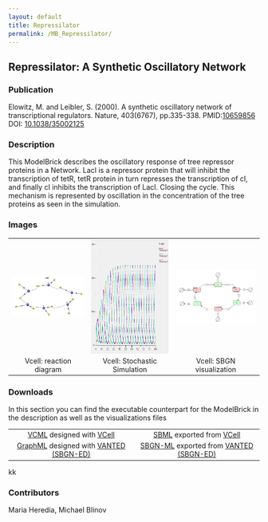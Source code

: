 ```yaml
---
layout: default
title: Repressilator
permalink: /MB_Repressilator/
---
```

## Repressilator: A Synthetic Oscillatory Network

### Publication 
Elowitz, M. and Leibler, S. (2000). A synthetic oscillatory network of transcriptional regulators. Nature, 403(6767), pp.335-338.
 PMID:<a href="https://www.ncbi.nlm.nih.gov/pubmed/?term=10659856">10659856</a>&ensp; 
 DOI: <a href="https://doi.org/10.1038/35002125"> 10.1038/35002125</a><br />

### Description
This ModelBrick describes the oscillatory response of tree repressor proteins in a Network. 
LacI is a repressor protein that will inhibit the transcription of tetR, tetR protein in turn represses the transcription of cI,
and finally cI inhibits the transcription of LacI. Closing the cycle. This mechanism is represented by oscillation in the concentration of the tree proteins as seen in the simulation.

### Images
<center>
 <table> 
 <tr>
  <td align="center" width="280"><a href="https://modelbricks.github.io/images/Vcellimages/repressilator_Vcell_diagram.PNG"><img align="center" src="/images/Vcellimages/repressilator_Vcell_diagram.PNG"/></a></td>
    <td align="center" width="280"><a href="https://modelbricks.github.io/images/Vcellimages/repressilator_Vcell_sim1.PNG"><img align="center" src="/images/Vcellimages/repressilator_Vcell_sim1.PNG" height="230"/></a></td>
   <td align="center" width="280"><a href="https://modelbricks.github.io/images/SBGNfiles/repressilator_SBGN.PNG"><img align="center" src="/images/SBGNfiles/repressilator_SBGN.PNG"/></a></td>
 </tr>
 <tr>
  <td align="center"> Vcell: reaction diagram </td>
   <td align="center"> Vcell: Stochastic Simulation </td>
  <td align="center"> Vcell: SBGN visualization </td>
   </tr>
 </table>
</center>

### Downloads 

In this section you can find the executable counterpart for the ModelBrick in the description as well as the visualizations files
<center>
<table> 
 <td align="center"><a href="/modelbricks/VCML_SBMLfiles/Elowitz2000_Repressilator_curated.vcml">VCML</a> designed with <a href="http://vcell.org"> VCell</a>  </td> 
 <td align="center"><a href="/modelbricks/VCML_SBMLfiles/Elowitz2000_Repressilator_curated.xml">SBML</a> exported from <a href="http://vcell.org"> VCell</a>  </td>
 <tr>
    <td align="center" width="33%"><a href="/modelbricks/SBGNexecutablefiles/repressilatorSBGN.graphml">GraphML</a> designed with <a href="https://immersive-analytics.infotech.monash.edu/vanted/addons/sbgn-ed/">VANTED (SBGN-ED)</a></td>
    <td align="center" width="33%"><a href="/modelbricks/SBGNexecutablefiles/epressilatorSBGN.sbgn">SBGN-ML</a> exported from <a href="https://immersive-analytics.infotech.monash.edu/vanted/addons/sbgn-ed/">VANTED (SBGN-ED)</a></td>
 </tr>
 </table>
 </center>
 kk


### Contributors
Maria Heredia, Michael Blinov
 
